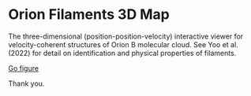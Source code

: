 # Orion Filaments 3D Map
 
The three-dimensional (position-position-velocity) interactive viewer for velocity-coherent structures of Orion B molecular cloud.
See Yoo et al. (2022) for detail on identification and physical properties of filaments.



[Go figure](./figure.html)

Thank you.
